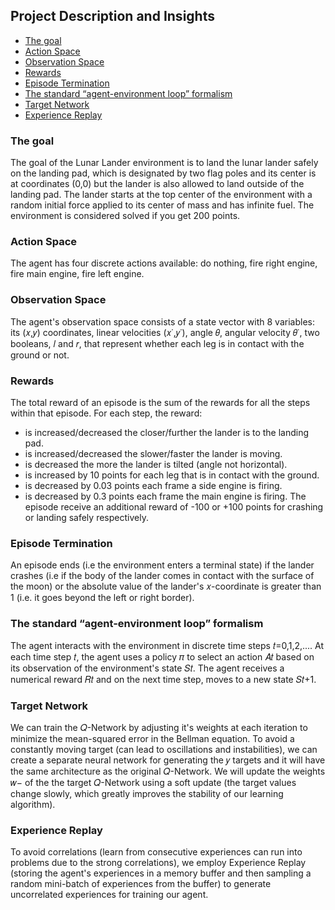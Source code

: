 ## Project Description and Insights
* [The goal](https://github.com/Nazalekser/portfolio/tree/main/Projects/Luna_Lander_Project#the-goal)
* [Action Space](https://github.com/Nazalekser/portfolio/tree/main/Projects/Luna_Lander_Project#action-space)
* [Observation Space](https://github.com/Nazalekser/portfolio/tree/main/Projects/Luna_Lander_Project#observation-space)
* [Rewards](https://github.com/Nazalekser/portfolio/tree/main/Projects/Luna_Lander_Project#rewards)
* [Episode Termination](https://github.com/Nazalekser/portfolio/tree/main/Projects/Luna_Lander_Project#episode-termination)
* [The standard “agent-environment loop” formalism](https://github.com/Nazalekser/portfolio/tree/main/Projects/Luna_Lander_Project#the-standard-agent-environment-loop-formalism)
* [Target Network](https://github.com/Nazalekser/portfolio/tree/main/Projects/Luna_Lander_Project#target-network)
* [Experience Replay](https://github.com/Nazalekser/portfolio/tree/main/Projects/Luna_Lander_Project#experience-replay)

### The goal
The goal of the Lunar Lander environment is to land the lunar lander safely on the landing pad, which is designated by two flag poles and its center is at coordinates (0,0) but the lander is also allowed to land outside of the landing pad. The lander starts at the top center of the environment with a random initial force applied to its center of mass and has infinite fuel. The environment is considered solved if you get 200 points.

### Action Space
The agent has four discrete actions available: do nothing, fire right engine, fire main engine, fire left engine.

### Observation Space
The agent's observation space consists of a state vector with 8 variables: its (𝑥,𝑦) coordinates, linear velocities (𝑥˙,𝑦˙), angle 𝜃, angular velocity 𝜃˙, two booleans, 𝑙 and 𝑟, that represent whether each leg is in contact with the ground or not.

### Rewards
The total reward of an episode is the sum of the rewards for all the steps within that episode. For each step, the reward:
* is increased/decreased the closer/further the lander is to the landing pad.
* is increased/decreased the slower/faster the lander is moving.
* is decreased the more the lander is tilted (angle not horizontal).
* is increased by 10 points for each leg that is in contact with the ground.
* is decreased by 0.03 points each frame a side engine is firing.
* is decreased by 0.3 points each frame the main engine is firing.
The episode receive an additional reward of -100 or +100 points for crashing or landing safely respectively.

### Episode Termination
An episode ends (i.e the environment enters a terminal state) if the lander crashes (i.e if the body of the lander comes in contact with the surface of the moon) or the absolute value of the lander's 𝑥-coordinate is greater than 1 (i.e. it goes beyond the left or right border).

### The standard “agent-environment loop” formalism
The agent interacts with the environment in discrete time steps 𝑡=0,1,2,.... At each time step 𝑡, the agent uses a policy 𝜋 to select an action 𝐴𝑡 based on its observation of the environment's state 𝑆𝑡. The agent receives a numerical reward 𝑅𝑡 and on the next time step, moves to a new state 𝑆𝑡+1.

### Target Network
We can train the 𝑄-Network by adjusting it's weights at each iteration to minimize the mean-squared error in the Bellman equation.
To avoid a constantly moving target (can lead to oscillations and instabilities), we can create a separate neural network for generating the 𝑦 targets and it will have the same architecture as the original 𝑄-Network. We will update the weights 𝑤− of the the target 𝑄-Network using a soft update (the target values change slowly, which greatly improves the stability of our learning algorithm).

### Experience Replay
To avoid correlations (learn from consecutive experiences can run into problems due to the strong correlations), we employ Experience Replay (storing the agent's experiences in a memory buffer and then sampling a random mini-batch of experiences from the buffer) to generate uncorrelated experiences for training our agent.
